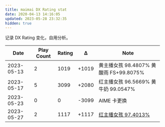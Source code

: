 ```yaml
---
title: maimai DX Rating stat
date: 2020-04-13 14:16:05
updated: 2023-05-28 23:32:35
hidden: true
---
```

记录 DX Rating 变化，自用分析。  
<!-- more -->

|Date|Play Count|Rating|Δ|Note|
|---|---|---|---|---|
|2023-05-13|2|1019|+1019|黄主播女孩 98.4807% 黄酸雨 FS+99.8075%|
|2023-05-17|5|3099|+2080|红主播女孩 96.5669% 黄牛奶 99.0547%|
|2023-05-23|0|0|-3099|AIME 卡更换|
|2023-05-27|2|1117|+1117|[红主播女孩 97.4013%](/archives/mai-2023-INTERNET-OVERDOSE-EXP-1/)|

